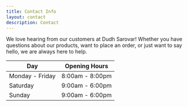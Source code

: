 ```yaml
---
title: Contact Info
layout: contact
description: Contact
---
```


We love hearing from our customers at Dudh Sarovar! Whether you have questions about our products, want to place an order, or just want to say hello, we are always here to help.

| Day       | Opening Hours   |
| --------- | --------------- |
| Monday - Friday   | 8:00am - 8:00pm |
| Saturday  | 9:00am - 6:00pm|
| Sunday  | 9:00am - 6:00pm|
